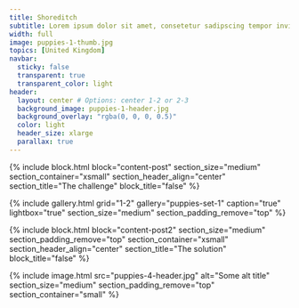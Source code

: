 ```yaml
---
title: Shoreditch
subtitle: Lorem ipsum dolor sit amet, consetetur sadipscing tempor invidunt ut labore et dolore magna aliquyam erat, sed diam consetetur sadipscing invidunt ut labore voluptua.
width: full
image: puppies-1-thumb.jpg
topics: [United Kingdom]
navbar:
  sticky: false
  transparent: true
  transparent_color: light
header:
  layout: center # Options: center 1-2 or 2-3
  background_image: puppies-1-header.jpg
  background_overlay: "rgba(0, 0, 0, 0.5)"
  color: light
  header_size: xlarge
  parallax: true
---
```


{% include block.html 
  block="content-post"
  section_size="medium"
  section_container="xsmall"
  section_header_align="center"
  section_title="The challenge"
  block_title="false"
%}

{% include gallery.html 
	grid="1-2"
	gallery="puppies-set-1"
	caption="true"
	lightbox="true"
  section_size="medium"
  section_padding_remove="top"
%}

{% include block.html 
  block="content-post2"
  section_size="medium"
  section_padding_remove="top"
  section_container="xsmall"
  section_header_align="center"
  section_title="The solution"
  block_title="false"
%}

{% include image.html 
	src="puppies-4-header.jpg"
  alt="Some alt title"
  section_size="medium"
  section_padding_remove="top"
  section_container="small"
%}